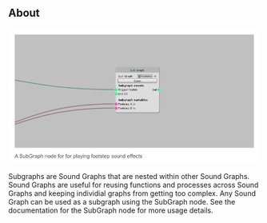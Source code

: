 ## About

![Sub Graph Example](IMG/SubGraphExample.png)

Subgraphs are Sound Graphs that are nested within other Sound Graphs. Sound Graphs are useful for reusing functions and processes across Sound Graphs and keeping individial graphs from getting too complex. Any Sound Graph can be used as a subgraph using the SubGraph node. See the documentation for the SubGraph node for more usage details.
